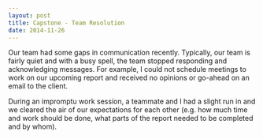 ```yaml
---
layout: post
title: Capstone - Team Resolution
date: 2014-11-26
---
```


Our team had some gaps in communication recently. Typically, our team is fairly quiet and with a busy spell, the team stopped responding and acknowledging messages. For example, I could not schedule meetings to work on our upcoming report and received no opinions or go-ahead on an email to the client.

During an impromptu work session, a teammate and I had a slight run in and we cleared the air of our expectations for each other (e.g. how much time and work should be done, what parts of the report needed to be completed and by whom).